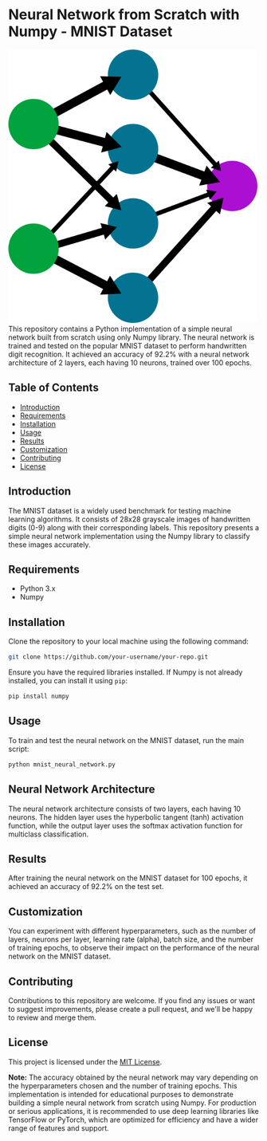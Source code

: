 # Neural Network from Scratch with Numpy - MNIST Dataset

<img src="neural_network.png" alt="neural_network" width="500"/>
This repository contains a Python implementation of a simple neural network built from scratch using only Numpy library. The neural network is trained and tested on the popular MNIST dataset to perform handwritten digit recognition. It achieved an accuracy of 92.2% with a neural network architecture of 2 layers, each having 10 neurons, trained over 100 epochs.

## Table of Contents

- [Introduction](#introduction)
- [Requirements](#requirements)
- [Installation](#installation)
- [Usage](#usage)
- [Results](#results)
- [Customization](#customization)
- [Contributing](#contributing)
- [License](#license)

## Introduction

The MNIST dataset is a widely used benchmark for testing machine learning algorithms. It consists of 28x28 grayscale images of handwritten digits (0-9) along with their corresponding labels. This repository presents a simple neural network implementation using the Numpy library to classify these images accurately.

## Requirements

- Python 3.x
- Numpy

## Installation

Clone the repository to your local machine using the following command:

```bash
git clone https://github.com/your-username/your-repo.git
```

Ensure you have the required libraries installed. If Numpy is not already installed, you can install it using `pip`:

```bash
pip install numpy
```

## Usage

To train and test the neural network on the MNIST dataset, run the main script:

```bash
python mnist_neural_network.py
```

## Neural Network Architecture

The neural network architecture consists of two layers, each having 10 neurons. The hidden layer uses the hyperbolic tangent (tanh) activation function, while the output layer uses the softmax activation function for multiclass classification.

## Results

After training the neural network on the MNIST dataset for 100 epochs, it achieved an accuracy of 92.2% on the test set.

## Customization

You can experiment with different hyperparameters, such as the number of layers, neurons per layer, learning rate (alpha), batch size, and the number of training epochs, to observe their impact on the performance of the neural network on the MNIST dataset.

## Contributing

Contributions to this repository are welcome. If you find any issues or want to suggest improvements, please create a pull request, and we'll be happy to review and merge them.

## License

This project is licensed under the [MIT License](LICENSE).

**Note:** The accuracy obtained by the neural network may vary depending on the hyperparameters chosen and the number of training epochs. This implementation is intended for educational purposes to demonstrate building a simple neural network from scratch using Numpy. For production or serious applications, it is recommended to use deep learning libraries like TensorFlow or PyTorch, which are optimized for efficiency and have a wider range of features and support.
